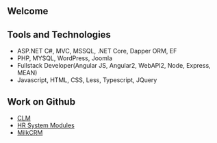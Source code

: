 ## Welcome 
## Tools and Technologies
- ASP.NET C#, MVC, MSSQL, .NET Core, Dapper ORM, EF
- PHP, MYSQL, WordPress, Joomla
- Fullstack Developer(Angular JS, Angular2, WebAPI2, Node, Express, MEAN)
- Javascript, HTML, CSS, Less, Typescript, JQuery 

## Work on Github
- [CLM](https://github.com/aftabnabi/CLM1)
- [HR System Modules](https://github.com/aftabnabi/HRSys)
- [MilkCRM](https://github.com/aftabnabi/MilkCRMUI)


<!--You can use the [editor on GitHub](https://github.com/aftabnabi/aftabnabi.github.io/edit/master/README.md) to maintain and preview the content for your website in Markdown files.

<!--Whenever you commit to this repository, GitHub Pages will run [Jekyll](https://jekyllrb.com/) to rebuild the pages in your site, from the content in your Markdown files.

<!--### Markdown

<!--Markdown is a lightweight and easy-to-use syntax for styling your writing. It includes conventions for

<!--```markdown
Syntax highlighted code block

<!--# Header 1
## Header 2
### Header 3

<!-- - Bulleted
- List
<!--
1. Numbered
2. List

<!--**Bold** and _Italic_ and `Code` text

<!--[Link](url) and ![Image](src)
```

<!--For more details see [GitHub Flavored Markdown](https://guides.github.com/features/mastering-markdown/).

<!--### Jekyll Themes

<!--Your Pages site will use the layout and styles from the Jekyll theme you have selected in your [repository settings](https://github.com/aftabnabi/aftabnabi.github.io/settings). The name of this theme is saved in the Jekyll `_config.yml` configuration file.

<!--### Support or Contact

<!--Having trouble with Pages? Check out our [documentation](https://help.github.com/categories/github-pages-basics/) or [contact support](https://github.com/contact) and we’ll help you sort it out.
